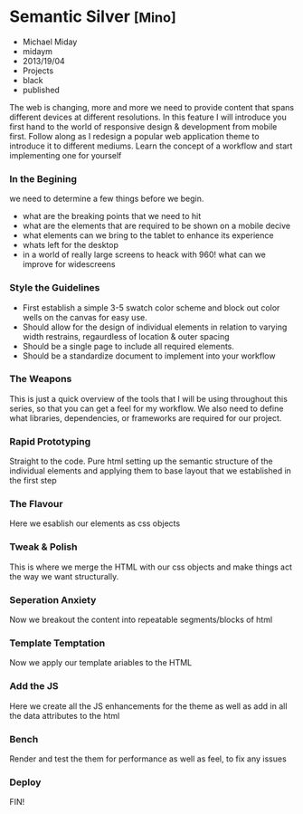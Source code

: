 # Semantic Silver <small>[Mino]</small>
- Michael Miday
- midaym
- 2013/19/04
- Projects
- black
- published

The web is changing, more and more we need to provide content that spans different devices at different resolutions. In this feature I will introduce you first hand to the world of responsive design & development from mobile first. Follow along as I redesign a popular web application theme to introduce it to different mediums. Learn the concept of a workflow and start implementing one for yourself

### In the Begining
we need to determine a few things before we begin. 

-	what are the breaking points that we need to hit
-	what are the elements that are required to be shown on a mobile decive
-	what elements can we bring to the tablet to enhance its experience
-	whats left for the desktop
- in a world of really large screens to heack with 960! what can we improve for widescreens

### Style the Guidelines
*	First establish a simple 3-5 swatch color scheme and block out color wells on the canvas for easy use.
*	Should allow for the design of individual elements in relation to varying width restrains, regaurdless of location & outer spacing
*	Should be a single page to include all required elements.
*	Should be a standardize document to implement into your workflow

### The Weapons
This is just a quick overview of the tools that I will be using throughout this series, so that you can get a feel for my workflow.
We also need to define what libraries, dependencies, or frameworks are required for our project.

### Rapid Prototyping
Straight to the code. Pure html setting up the semantic structure of the individual elements and applying them to base layout that we established in the first step

### The Flavour
Here we esablish our elements as css objects

### Tweak & Polish
This is where we merge the HTML with our css objects and make things act the way we want structurally.

### Seperation Anxiety
Now we breakout the content into repeatable segments/blocks of html

### Template Temptation
Now we apply our template ariables to the HTML

### Add the JS
Here we create all the JS enhancements for the theme as well as add in all the data attributes to the html

### Bench
Render and test the them for performance as well as feel, to fix any issues

### Deploy
FIN!
